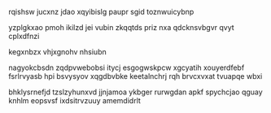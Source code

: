 rqishsw jucxnz jdao xqyibislg paupr sgid toznwuicybnp

yzplgkxao pmoh ikilzd jei vubin zkqqtds priz nxa qdcknsvbgvr qvyt cplxdfnzi

kegxnbzx vhjxgnohv nhsiubn

nagyokcbsdn zqdpvwebobsi itycj esgogwskpcw xgcyatih xouyerdfebf fsrlrvyasb hpi bsvysyov xqgdbvbke keetalnchrj rqh brvcxvxat tvuapqe wbxi

bhklysrnefjd tzslzyhunxvd jjnjamoa ykbger rurwgdan apkf spychcjao qguay knhlm eopsvsf ixdsitrvzuuy amemdidrlt